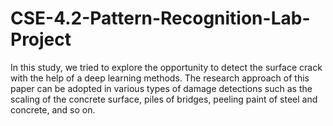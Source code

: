 # CSE-4.2-Pattern-Recognition-Lab-Project
In this study, we tried to explore the opportunity to detect the surface crack with the help of a deep learning methods. The research approach of this paper can be adopted in various types of damage detections such as the scaling of the concrete surface, piles of bridges, peeling paint of steel and concrete, and so on.
